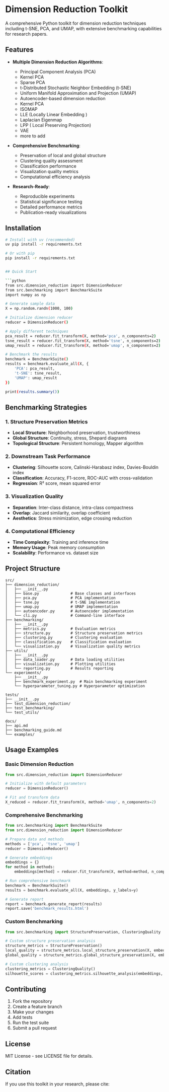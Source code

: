 # Dimension Reduction Toolkit

A comprehensive Python toolkit for dimension reduction techniques including t-SNE, PCA, and UMAP, with extensive benchmarking capabilities for research papers.

## Features

- **Multiple Dimension Reduction Algorithms**:
  - Principal Component Analysis (PCA)
  - Kernel PCA
  - Sparse PCA
  - t-Distributed Stochastic Neighbor Embedding (t-SNE)
  - Uniform Manifold Approximation and Projection (UMAP)
  - Autoencoder-based dimension reduction
  - Kernel PCA
  - ISOMAP
  - LLE (Locally Linear Embedding )
  - Laplacian Eigenmap
  - LPP ( Local Preserving Projection)
  - VAE
  - more to add

- **Comprehensive Benchmarking**:
  - Preservation of local and global structure
  - Clustering quality assessment
  - Classification performance
  - Visualization quality metrics
  - Computational efficiency analysis

- **Research-Ready**:
  - Reproducible experiments
  - Statistical significance testing
  - Detailed performance metrics
  - Publication-ready visualizations

## Installation

```bash
# Install with uv (recommended)
uv pip install -r requirements.txt

# Or with pip
pip install -r requirements.txt


## Quick Start

```python
from src.dimension_reduction import DimensionReducer
from src.benchmarking import BenchmarkSuite
import numpy as np

# Generate sample data
X = np.random.randn(1000, 100)

# Initialize dimension reducer
reducer = DimensionReducer()

# Apply different techniques
pca_result = reducer.fit_transform(X, method='pca', n_components=2)
tsne_result = reducer.fit_transform(X, method='tsne', n_components=2)
umap_result = reducer.fit_transform(X, method='umap', n_components=2)

# Benchmark the results
benchmark = BenchmarkSuite()
results = benchmark.evaluate_all(X, {
    'PCA': pca_result,
    't-SNE': tsne_result,
    'UMAP': umap_result
})

print(results.summary())
```

## Benchmarking Strategies

### 1. Structure Preservation Metrics

- **Local Structure**: Neighborhood preservation, trustworthiness
- **Global Structure**: Continuity, stress, Shepard diagrams
- **Topological Structure**: Persistent homology, Mapper algorithm

### 2. Downstream Task Performance

- **Clustering**: Silhouette score, Calinski-Harabasz index, Davies-Bouldin index
- **Classification**: Accuracy, F1-score, ROC-AUC with cross-validation
- **Regression**: R² score, mean squared error

### 3. Visualization Quality

- **Separation**: Inter-class distance, intra-class compactness
- **Overlap**: Jaccard similarity, overlap coefficient
- **Aesthetics**: Stress minimization, edge crossing reduction

### 4. Computational Efficiency

- **Time Complexity**: Training and inference time
- **Memory Usage**: Peak memory consumption
- **Scalability**: Performance vs. dataset size

## Project Structure

```
src/
├── dimension_reduction/
│   ├── __init__.py
│   ├── base.py              # Base classes and interfaces
│   ├── pca.py               # PCA implementation
│   ├── tsne.py              # t-SNE implementation
│   ├── umap.py              # UMAP implementation
│   ├── autoencoder.py       # Autoencoder implementation
│   └── cli.py               # Command-line interface
├── benchmarking/
│   ├── __init__.py
│   ├── metrics.py           # Evaluation metrics
│   ├── structure.py         # Structure preservation metrics
│   ├── clustering.py        # Clustering evaluation
│   ├── classification.py    # Classification evaluation
│   └── visualization.py     # Visualization quality metrics
├── utils/
│   ├── __init__.py
│   ├── data_loader.py       # Data loading utilities
│   ├── visualization.py     # Plotting utilities
│   └── reporting.py         # Results reporting
└── experiments/
    ├── __init__.py
    ├── benchmark_experiment.py  # Main benchmarking experiment
    └── hyperparameter_tuning.py # Hyperparameter optimization

tests/
├── __init__.py
├── test_dimension_reduction/
├── test_benchmarking/
└── test_utils/

docs/
├── api.md
├── benchmarking_guide.md
└── examples/
```

## Usage Examples

### Basic Dimension Reduction

```python
from src.dimension_reduction import DimensionReducer

# Initialize with default parameters
reducer = DimensionReducer()

# Fit and transform data
X_reduced = reducer.fit_transform(X, method='umap', n_components=2)
```

### Comprehensive Benchmarking

```python
from src.benchmarking import BenchmarkSuite
from src.dimension_reduction import DimensionReducer

# Prepare data and methods
methods = ['pca', 'tsne', 'umap']
reducer = DimensionReducer()

# Generate embeddings
embeddings = {}
for method in methods:
    embeddings[method] = reducer.fit_transform(X, method=method, n_components=2)

# Run comprehensive benchmark
benchmark = BenchmarkSuite()
results = benchmark.evaluate_all(X, embeddings, y_labels=y)

# Generate report
report = benchmark.generate_report(results)
report.save('benchmark_results.html')
```

### Custom Benchmarking

```python
from src.benchmarking import StructurePreservation, ClusteringQuality

# Custom structure preservation analysis
structure_metrics = StructurePreservation()
local_quality = structure_metrics.local_structure_preservation(X, embeddings)
global_quality = structure_metrics.global_structure_preservation(X, embeddings)

# Custom clustering analysis
clustering_metrics = ClusteringQuality()
silhouette_scores = clustering_metrics.silhouette_analysis(embeddings, y)
```

## Contributing

1. Fork the repository
2. Create a feature branch
3. Make your changes
4. Add tests
5. Run the test suite
6. Submit a pull request

## License

MIT License - see LICENSE file for details.

## Citation

If you use this toolkit in your research, please cite:


